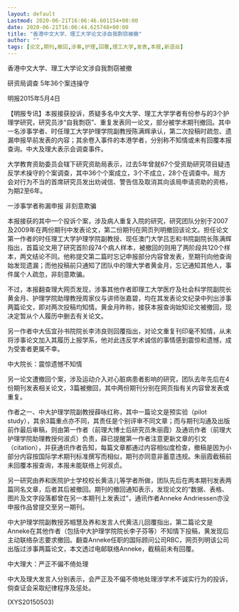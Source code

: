 ```yaml
---
layout: default
Lastmod: 2020-06-21T16:06:46.601154+00:00
date: 2020-06-21T16:06:44.625748+00:00
title: "香港中文大学、理工大学论文涉自我剽窃被撤"
author: ""
tags: [论文,期刊,撤回,涉事,护理,回覆,理工大学,发表,本报,新语丝]
---
```


香港中文大学、理工大学论文涉自我剽窃被撤

研资局调查 5年36个案违操守

明报2015年5月4日

【明报专讯】本报接获投诉，质疑多名中文大学、理工大学学者有份参与的3个护理学研究，研究员涉“自我剽窃”、重复发表同一论文，部分被学术期刊撤回。其中一名涉事学者、时任理工大学护理学院副教授陈满辉承认，第二次投稿时疏忽、遗漏申报早前发表的内容；其余卷入事件的本港学者，分别称不知情或未有回覆本报查询。中大及理大表示会调查事件。

大学教育资助委员会辖下研究资助局表示，过去5年曾就67个受资助研究项目疑违反学术操守的个案调查，其中36个个案成立，3个不成立，28个在调查中。局方会对行为不当的首席研究员发出劝诫信、警告信及取消其向该局申请资助的资格，为期2至6年。

一涉事学者称漏申报 非刻意欺骗

本报接获的其中一个投诉个案，涉及病人重复入院的研究，研究团队分别于2007及2009年在两份期刊中发表论文，第二份期刊在网页列明撤回该论文。担任论文第一作者的时任理工大学护理学院副教授、现任澳门大学吕志和书院副院长陈满辉指出，首篇论文用了研究首阶段74个病人样本，被撤回的则用了两阶段共120个样本，两文结论不同。他称提交第二篇时忘记申报部分内容曾发表，至期刊向他查询始发现遗漏；而他投稿前只通知了团队中的理大学者黄金月，忘记通知其他人，事件属个人疏忽，非刻意欺骗。

不过，本报翻查理大网页发现，涉事其他作者即理工大学医疗及社会科学院副院长黄金月、护理学院助理教授周家仪与讲师张嘉碧，均在其发表论文纪录中列出涉事两篇论文，即对两次投稿均知情。黄金月昨称，接获本报查询始知论文被撤回，现决定暂从个人履历中删去有关论文。

另一作者中大伍宜孙书院院长李沛良则回覆指出，对论文重复刊印毫不知情，从未将涉事论文加入其履历上报学系，他对此违反学术诚信的事情感到震惊和遗憾，成为受害者更属不幸。

中大院长：震惊遗憾不知情

另一论文遭撤回个案，涉及运动介入对心脏病患者影响的研究，团队去年先后在4份期刊发表相关论文，3篇被撤回，其中两份期刊分别在网页指有关内容曾发表或重复。

作者之一、中大护理学院副教授薛咏红称，其中一篇论文是预实验（pilot study），其余3篇重点亦不同，其责任是个别评审不同文章；而与期刊沟通及出版前作最后审稿，则由第一作者（前理大博士后研究员朱丽霞）及通讯作者（前理大护理学院助理教授何淑贞）负责，薛已提醒第一作者注意更新文章的引文（citation），并获通讯作者告知，每篇文章都通过内容相似度检查，撤稿是因为小部分内容按国际学术期刊标准撰写而相似，期刊亦同意非蓄意违规。朱丽霞截稿前未回覆本报查询，本报未能联络上何淑贞。

另一研究由养和医院护士学校校长黄洁儿等学者所做，团队先后在两本期刊发表两篇同名文章，后者其后被撤回。期刊的撤回通知表示，发现论文的“数据、表格、图片及文字段落都曾在另一本期刊上发表过”，通讯作者Anneke Andriessen亦没申报作品曾提交至另一期刊。

中大护理学院副教授苏帼慧及养和发言人代黄洁儿回覆指出，第二篇论文是Anneke在其他作者（包括中大护理学院院长李子芬等）不知情下投稿，黄发现后主动联络杂志要求撤回。翻查Anneke任职的国际顾问公司RBC，网页列明该公司出版过涉事两篇论文，本文透过电邮联络Anneke，截稿前未有回覆。

中大理大：严正不偏不倚处理

中大及理大发言人分别表示，会严正及不偏不倚地处理涉学术不诚实行为的投诉，倘查证会采取纪律程序及惩处。

(XYS20150503)

